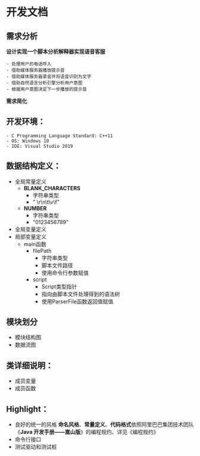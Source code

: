 # 开发文档
## 需求分析
  **设计实现一个脚本分析解释器实现语音客服**

    - 处理用户的电话呼入
    - 借助媒体服务器播放提示音
    - 借助媒体服务器录音并将语音识别为文字
    - 借助自然语言分析引擎分析用户意图
    - 根据用户意图决定下一步播放的提示音

  **需求简化**
## 开发环境：
    - C Programming Language Standard: C++11
    - OS: Windows 10
    - IDE: Visual Studio 2019
## 数据结构定义：
- 全局常量定义
  - **BLANK_CHARACTERS**
    - 字符串类型
    - " \r\n\t\v\f"
  - **NUMBER**
    - 字符串类型
    - "0123456789"
- 全局变量定义
- 局部变量定义
  - main函数
    - filePath
      - 字符串类型
      - 脚本文件路径
      - 使用命令行参数赋值
    - script
      - Script类型指针
      - 指向由脚本文件处理得到的语法树
      - 使用ParserFile函数返回值赋值
## 模块划分
- 模块结构图
- 数据流图
## 类详细说明：
- 成员变量
- 成员函数
## Highlight：
- 良好的统一的风格
    **命名风格**、**常量定义**、**代码格式**依照阿里巴巴集团技术团队《**Java 开发手册——嵩山版**》的编程规约、详见《编程规约》
- 命令行接口
- 测试驱动和测试桩